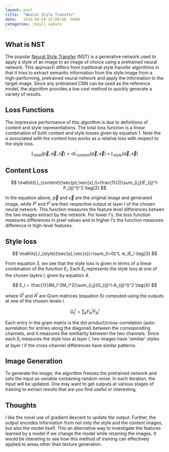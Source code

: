 ```yaml
---
layout: post
title:  "Neural Style Transfer"
date:   2018-08-20 15:00:00 -0400
categories: jekyll update
---
```


<!--
![image-title-here](/path/to/image.jpg){:class="img-responsive"}
-->

## What is NST
The popular [Neural Style Transfer][1] (NST) is a generative network used to apply a style of an image to an image of choice using a pretrained neural network. This approach differs from traditional style transfer algorithms in that it tries to extract semantic information from the style image from a high-performing, pretrained neural network and apply the information to the target image. Since any pretrained CNN can be used as the reference model, the algorithm provides a low cost method to quickly generate a variety of results.

## Loss Functions
The impressive performance of this algorithm is due to definitions of content and style representations. The total loss function is a linear combination of both content and style losses given by equation 1. Note the $\alpha$ associated with the content loss works as a relative loss with respect to the style loss.

$$ \mathit{L}_{total}(\vec{p}, \vec{a}, \vec{x}) = \alpha\mathit{L}_{content}(\vec{p}, \vec{x}) + \mathit{L}_{style}(\vec{a},\vec{x}) \tag{1} $$

## Content Loss
$$ \mathit{L}_{content}(\vec{p},\vec{x},l)=\frac{1}{2}\sum_{i,j}(F_{ij}^l-P_{ij}^l)^2 \tag{2} $$

In the equation above, $\vec{p}$ and $\vec{x}$ are the original image and generated image, while $P^l$ and $F^l$ are their respective output at layer $l$ of the chosen neural network. This function measures the feature level differences betwen the two images extract by the network. For lower $l$'s, the loss function measures differences in pixel values and in higher $l$'s the function measures difference in high-level features.

## Style loss
$$ \mathit{L}_{style}(\vec{a},\vec{x})=\sum_{l=0}^L w_lE_l \tag{3} $$

From equation 3, we see that the style loss is given in terms of a linear combination of the function $E_l$. Each $E_l$ represents the style loss at one of the chosen layers $l$, given by equation 4.

$$ E_l = \frac{1}{4N_l^2M_l^2}\sum_{i,j}(G_{ij}^l-A_{ij}^l)^2 \tag{4} $$

where $G^l$ and $A^l$ are Gram matrices (equation 5) computed using the outputs at one of the chosen levels $l$.

$$ G_{ij}^l=\sum_{k}F_{ik}^lF_{jk}^l \tag{5} $$

Each entry in the gram matrix is the dot product/cross-correlation (auto-aurrelation for entries along the diagonal) between the corresponding channels, and it measures the similiarity between the two channels. Since each $E_l$ measures the style loss at layer $l$, two images have 'similiar' styles at layer $l$ if the cross-channel differences have similar patterns.

## Image Generation
To generate the image, the algorithm freezes the pretrained network and sets the input as variable containing random noise. In each iteration, the input will be updated. One may want to get outputs at various stages of training to extract results that are you find useful or interesting.

## Thoughts
I like the novel use of gradient descent to update the output. Further, the output encodes information from not only the style and the content images, but also the model itself. This an alternative way to investigate the features learned by a model if we change the model while retaining the images. It would be intereting to see how this method of training can effectively applied to areas other than texture generation.

[1]:https://www.cv-foundation.org/openaccess/content_cvpr_2016/papers/Gatys_Image_Style_Transfer_CVPR_2016_paper.pdf
